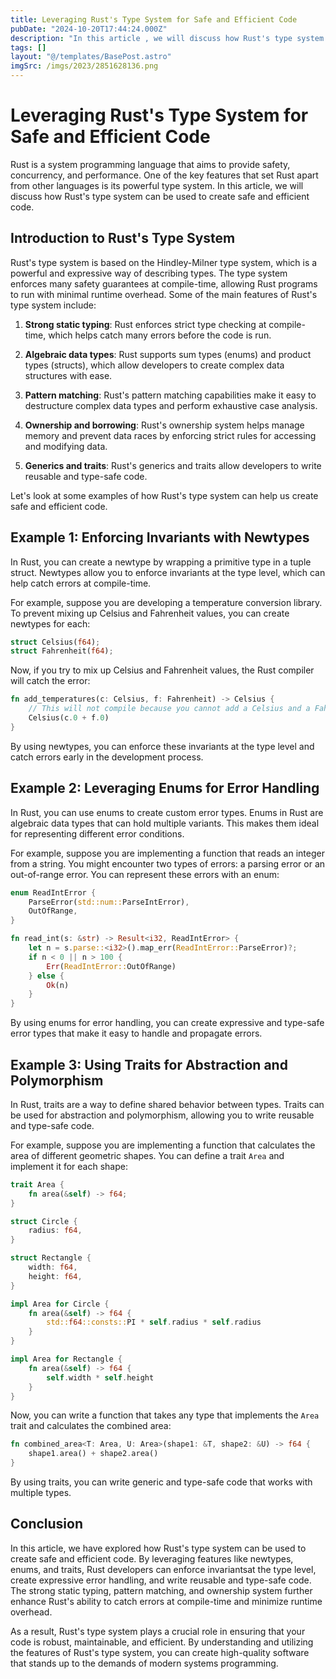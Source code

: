 ```yaml
---
title: Leveraging Rust's Type System for Safe and Efficient Code
pubDate: "2024-10-20T17:44:24.000Z"
description: "In this article , we will discuss how Rust's type system can be used to create safe and efficient code"
tags: []
layout: "@/templates/BasePost.astro"
imgSrc: /imgs/2023/2851628136.png
---
```

# Leveraging Rust's Type System for Safe and Efficient Code

Rust is a system programming language that aims to provide safety, concurrency, and performance. One of the key features that set Rust apart from other languages is its powerful type system. In this article, we will discuss how Rust's type system can be used to create safe and efficient code.

## Introduction to Rust's Type System

Rust's type system is based on the Hindley-Milner type system, which is a powerful and expressive way of describing types. The type system enforces many safety guarantees at compile-time, allowing Rust programs to run with minimal runtime overhead. Some of the main features of Rust's type system include:

1. **Strong static typing**: Rust enforces strict type checking at compile-time, which helps catch many errors before the code is run.

2. **Algebraic data types**: Rust supports sum types (enums) and product types (structs), which allow developers to create complex data structures with ease.

3. **Pattern matching**: Rust's pattern matching capabilities make it easy to destructure complex data types and perform exhaustive case analysis.

4. **Ownership and borrowing**: Rust's ownership system helps manage memory and prevent data races by enforcing strict rules for accessing and modifying data.

5. **Generics and traits**: Rust's generics and traits allow developers to write reusable and type-safe code.

Let's look at some examples of how Rust's type system can help us create safe and efficient code.

## Example 1: Enforcing Invariants with Newtypes

In Rust, you can create a newtype by wrapping a primitive type in a tuple struct. Newtypes allow you to enforce invariants at the type level, which can help catch errors at compile-time.

For example, suppose you are developing a temperature conversion library. To prevent mixing up Celsius and Fahrenheit values, you can create newtypes for each:

```rust
struct Celsius(f64);
struct Fahrenheit(f64);
```

Now, if you try to mix up Celsius and Fahrenheit values, the Rust compiler will catch the error:

```rust
fn add_temperatures(c: Celsius, f: Fahrenheit) -> Celsius {
    // This will not compile because you cannot add a Celsius and a Fahrenheit value directly
    Celsius(c.0 + f.0)
}
```

By using newtypes, you can enforce these invariants at the type level and catch errors early in the development process.

## Example 2: Leveraging Enums for Error Handling

In Rust, you can use enums to create custom error types. Enums in Rust are algebraic data types that can hold multiple variants. This makes them ideal for representing different error conditions.

For example, suppose you are implementing a function that reads an integer from a string. You might encounter two types of errors: a parsing error or an out-of-range error. You can represent these errors with an enum:

```rust
enum ReadIntError {
    ParseError(std::num::ParseIntError),
    OutOfRange,
}

fn read_int(s: &str) -> Result<i32, ReadIntError> {
    let n = s.parse::<i32>().map_err(ReadIntError::ParseError)?;
    if n < 0 || n > 100 {
        Err(ReadIntError::OutOfRange)
    } else {
        Ok(n)
    }
}
```

By using enums for error handling, you can create expressive and type-safe error types that make it easy to handle and propagate errors.

## Example 3: Using Traits for Abstraction and Polymorphism

In Rust, traits are a way to define shared behavior between types. Traits can be used for abstraction and polymorphism, allowing you to write reusable and type-safe code.

For example, suppose you are implementing a function that calculates the area of different geometric shapes. You can define a trait `Area` and implement it for each shape:

```rust
trait Area {
    fn area(&self) -> f64;
}

struct Circle {
    radius: f64,
}

struct Rectangle {
    width: f64,
    height: f64,
}

impl Area for Circle {
    fn area(&self) -> f64 {
        std::f64::consts::PI * self.radius * self.radius
    }
}

impl Area for Rectangle {
    fn area(&self) -> f64 {
        self.width * self.height
    }
}
```

Now, you can write a function that takes any type that implements the `Area` trait and calculates the combined area:

```rust
fn combined_area<T: Area, U: Area>(shape1: &T, shape2: &U) -> f64 {
    shape1.area() + shape2.area()
}
```

By using traits, you can write generic and type-safe code that works with multiple types.

## Conclusion

In this article, we have explored how Rust's type system can be used to create safe and efficient code. By leveraging features like newtypes, enums, and traits, Rust developers can enforce invariantsat the type level, create expressive error handling, and write reusable and type-safe code. The strong static typing, pattern matching, and ownership system further enhance Rust's ability to catch errors at compile-time and minimize runtime overhead.

As a result, Rust's type system plays a crucial role in ensuring that your code is robust, maintainable, and efficient. By understanding and utilizing the features of Rust's type system, you can create high-quality software that stands up to the demands of modern systems programming.

